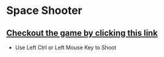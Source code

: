 # Space Shooter

## [Checkout the game by clicking this link](https://shivamnagpal.github.io/SpaceShooter/)

* Use Left Ctrl or Left Mouse Key to Shoot
